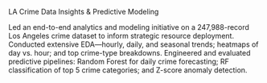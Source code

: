 LA Crime Data Insights & Predictive Modeling

Led an end-to-end analytics and modeling initiative on a 247,988-record Los Angeles crime dataset to inform strategic resource deployment. Conducted extensive EDA—hourly, daily, and seasonal trends; heatmaps of day vs. hour; and top crime-type breakdowns. Engineered and evaluated predictive pipelines: Random Forest for daily crime forecasting; RF classification of top 5 crime categories; and Z-score anomaly detection. 


